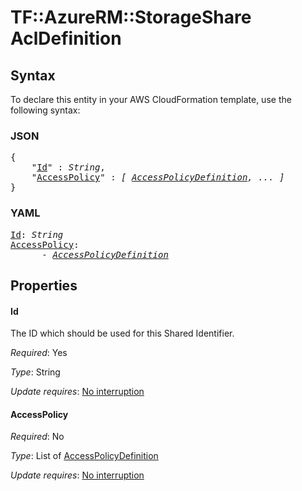 # TF::AzureRM::StorageShare AclDefinition

## Syntax

To declare this entity in your AWS CloudFormation template, use the following syntax:

### JSON

<pre>
{
    "<a href="#id" title="Id">Id</a>" : <i>String</i>,
    "<a href="#accesspolicy" title="AccessPolicy">AccessPolicy</a>" : <i>[ <a href="accesspolicydefinition.md">AccessPolicyDefinition</a>, ... ]</i>
}
</pre>

### YAML

<pre>
<a href="#id" title="Id">Id</a>: <i>String</i>
<a href="#accesspolicy" title="AccessPolicy">AccessPolicy</a>: <i>
      - <a href="accesspolicydefinition.md">AccessPolicyDefinition</a></i>
</pre>

## Properties

#### Id

The ID which should be used for this Shared Identifier.

_Required_: Yes

_Type_: String

_Update requires_: [No interruption](https://docs.aws.amazon.com/AWSCloudFormation/latest/UserGuide/using-cfn-updating-stacks-update-behaviors.html#update-no-interrupt)

#### AccessPolicy

_Required_: No

_Type_: List of <a href="accesspolicydefinition.md">AccessPolicyDefinition</a>

_Update requires_: [No interruption](https://docs.aws.amazon.com/AWSCloudFormation/latest/UserGuide/using-cfn-updating-stacks-update-behaviors.html#update-no-interrupt)

